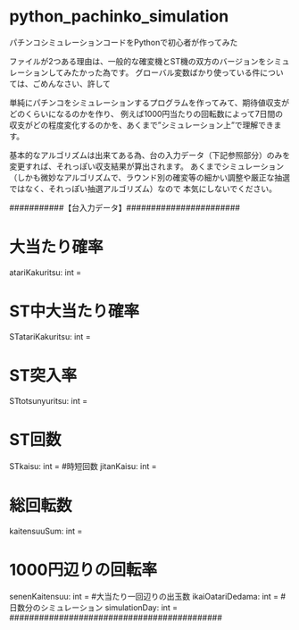 # python_pachinko_simulation
パチンコシミュレーションコードをPythonで初心者が作ってみた

ファイルが2つある理由は、一般的な確変機とST機の双方のバージョンをシミュレーションしてみたかった為です。
グローバル変数ばかり使っている件については、ごめんなさい、許して

単純にパチンコをシミュレーションするプログラムを作ってみて、期待値収支がどのくらいになるのかを作り、
例えば1000円当たりの回転数によって7日間の収支がどの程度変化するのかを、あくまで”シミュレーション上”で理解できます。

基本的なアルゴリズムは出来てある為、台の入力データ（下記参照部分）のみを変更すれば、それっぽい収支結果が算出されます。
あくまでシミュレーション（しかも微妙なアルゴリズムで、ラウンド別の確変等の細かい調整や厳正な抽選ではなく、それっぽい抽選アルゴリズム）なので
本気にしないでください。

###########【台入力データ】#######################
# 大当たり確率
atariKakuritsu: int = 
# ST中大当たり確率
STatariKakuritsu: int = 
# ST突入率
STtotsunyuritsu: int = 
# ST回数
STkaisu: int = 
#時短回数
jitanKaisu: int = 
# 総回転数
kaitensuuSum: int = 
# 1000円辺りの回転率
senenKaitensuu: int = 
#大当たり一回辺りの出玉数
ikaiOatariDedama: int = 
#日数分のシミュレーション
simulationDay: int = 
###########################################
